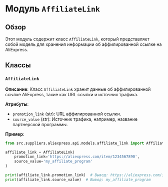 # Модуль `AffiliateLink` 

## Обзор

Этот модуль содержит класс `AffiliateLink`, который представляет собой модель для хранения информации об аффилированной ссылке на AliExpress. 

## Классы

### `AffiliateLink`

**Описание**: Класс `AffiliateLink`  хранит данные об аффилированной ссылке AliExpress, такие как URL ссылки и источник трафика.

**Атрибуты**:

- `promotion_link` (str): URL аффилированной ссылки.
- `source_value` (str): Источник трафика, например, название партнерской программы.

**Пример**:

```python
from src.suppliers.aliexpress.api.models.affiliate_link import AffiliateLink

affiliate_link = AffiliateLink(
    promotion_link='https://aliexpress.com/item/1234567890',
    source_value='my_affiliate_program'
)

print(affiliate_link.promotion_link)  # Вывод: https://aliexpress.com/item/1234567890
print(affiliate_link.source_value)  # Вывод: my_affiliate_program